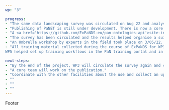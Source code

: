 ```yaml
---
wp: "3"

progress:
- "The same data landscaping survey was circulated on Aug 22 and analysed to drive helping facilities and get a status update"
- "Publishing of PaNET is still under development. There is now a core team of some five individuals and progress can be tracked in issues 13, 21, and 48."
- "A <a href='https://github.com/ExPaNDS-eu/pan-ontologies-api'>site-independent implementation</a> of PaNET retrieval is implemented and can be easily configured for use by other facilities. The documentation is available in the same repository and integration with SciCat and the search-api is available."
- "The survey has been circulated and the results helped organise a suitable workshop, mainly discussing how to adopt one of the main data catalogues. Details can be found <a href='https://zenodo.org/record/6414117#.Yv98PdJByV4'>here</a>. ."
- "An Umbrella workshop by experts in the field took place on 3/05/22. Details can be found <a href='https://indico.psi.ch/event/12701/'>here</a>. This provided the audience with the tools to get started with UmbrellaID and an interactive session allowed the hosts to singularly help facilities set up UmbrellaID."
- "All training material collected during the course of ExPaNDS for WP3 has been collected in the deliverable D3.4 and is available <a href='https://zenodo.org/record/6390324#.Yv99v9JByV4 '>here</a> and on the PaN training platform.
WP5 helped set up training workflows in the PaN training portal and in particular the one which covers the <a href='https://pan-training.eu/workflows/metadata-catalogue-services.'>metadata catalogue services</a>."

next-steps:
- "By the end of the project, WP3 will circulate the survey again and collect the latest results."
- "A core team will work on the publication."
- "Coordinate with the other facilities about the use and collect an update on the status of the integration with ICAT."
- ""
- ""
- ""
---
```

Footer
